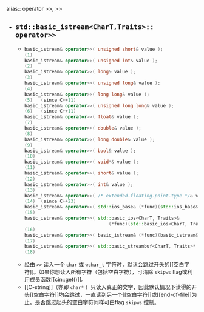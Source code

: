 alias:: operator >>, >>

- ## `std::basic_istream<CharT,Traits>:: operator>>`
	- ``` cpp
	  basic_istream& operator>>( unsigned short& value );
	  (1)	
	  basic_istream& operator>>( unsigned int& value );
	  (2)	
	  basic_istream& operator>>( long& value );
	  (3)	
	  basic_istream& operator>>( unsigned long& value );
	  (4)	
	  basic_istream& operator>>( long long& value );
	  (5)	(since C++11)
	  basic_istream& operator>>( unsigned long long& value );
	  (6)	(since C++11)
	  basic_istream& operator>>( float& value );
	  (7)	
	  basic_istream& operator>>( double& value );
	  (8)	
	  basic_istream& operator>>( long double& value );
	  (9)	
	  basic_istream& operator>>( bool& value );
	  (10)	
	  basic_istream& operator>>( void*& value );
	  (11)	
	  basic_istream& operator>>( short& value );
	  (12)	
	  basic_istream& operator>>( int& value );
	  (13)	
	  basic_istream& operator>>( /* extended-floating-point-type */& value );
	  (14)	(since C++23)
	  basic_istream& operator>>( std::ios_base& (*func)(std::ios_base&) );
	  (15)	
	  basic_istream& operator>>( std::basic_ios<CharT, Traits>&
	                                 (*func)(std::basic_ios<CharT, Traits>&) );
	  (16)	
	  basic_istream& operator>>( basic_istream& (*func)(basic_istream&) );
	  (17)	
	  basic_istream& operator>>( std::basic_streambuf<CharT, Traits>* sb );
	  (18)	
	  ```
	- 经由 `>>` 读入一个 `char` 或 `wchar_t` 字符时，默认会跳过开头的[[空白字符]]。如果你想读入所有字符（包括空白字符），可清除 `skipws` flag或利用成员函数[[cin::get()]]。
	- [[C-string]]（亦即 `char*` ）只读入真正的文字，因此默认情况下读得的开头[[空白字符]]均会跳过，一直读到另一个[[空白字符]]或[[end-of-file]]为止。是否跳过起头的空白字符同样可由flag `skipws` 控制。